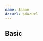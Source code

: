 ```yaml
---
name: $name
docUrl: $docUrl
---
```


<script lang="ts">
	import { get } from 'svelte/store';
	import { scaleBand, scaleTime } from 'd3-scale';
	import { addHours, addMinutes, format, startOfDay } from 'date-fns';
	import { Duration } from 'svelte-ux';
	import { formatNumberAsStyle } from 'svelte-ux/utils/number';
	import { sort } from 'd3-array';

	import Chart, { Svg } from '$lib/components/Chart.svelte';
	import Area from '$lib/components/Area.svelte';
	import AxisX from '$lib/components/AxisX.svelte';
	import AxisY from '$lib/components/AxisY.svelte';
	import Baseline from '$lib/components/Baseline.svelte';
	import ConnectedPoints from '$lib/components/ConnectedPoints.svelte';
	import HighlightLine from '$lib/components/HighlightLine.svelte';
	import HighlightRect from '$lib/components/HighlightRect.svelte';
	import Labels from '$lib/components/Labels.svelte';
	import Points from '$lib/components/Points.svelte';
	import Tooltip from '$lib/components/Tooltip.svelte';
	import TooltipContainer from '$lib/components/TooltipContainer.svelte';
	import TooltipItem from '$lib/components/TooltipItem.svelte';
	import TooltipSeparator from '$lib/components/TooltipSeparator.svelte';

	import Preview from '$lib/docs/Preview.svelte';
	import { createDateSeries, getRandomInteger } from '$lib/utils/genData';

	// const data = createDateSeries({ min: 50, max: 100, value: 'integer' });

	const count = 10;
	const now = startOfDay(new Date());
	let lastStartDate = now;

	const data = Array.from({ length: count }).map((_, i) => {
		const startDate = addMinutes(lastStartDate, getRandomInteger(0, 60));
		const endDate = addMinutes(startDate, getRandomInteger(0, 60));
		lastStartDate = startDate;
		return {
			name: `Item ${i + 1}`,
			startDate,
			endDate
		};
	});

	/*
	data.push({
		name: 'Item 2',
		startDate: addMinutes(now, 30),
		endDate: addMinutes(now, 160),
	})
	*/

	$: yDomain = data.map((x) => x.name).reverse()
	//$: console.log({ data, yDomain })
</script>

## Basic

<Preview>
	<div class="h-[300px] p-4 border rounded">
		<Chart
			{data}
			x={['startDate', 'endDate']}
			xScale={scaleTime()}
			y="name"
			yScale={scaleBand()}
			padding={{ left: 36, bottom: 36 }}
		>
			<Svg>
				<AxisY gridlines={{ style: 'stroke-dasharray: 2' }} />
				<AxisX formatTick={(d) => format(d, 'h:mm aa')} />
				<Baseline y />
				<ConnectedPoints stroke="#000" />
				<Points class="fill-blue-500 stroke-blue-800" />
			</Svg>
			<Tooltip let:data>
				<TooltipContainer header={data.name}>
					<TooltipItem label="start" value={format(data.startDate, 'h:mm:ss')} />
					<TooltipItem label="end" value={format(data.startDate, 'h:mm:ss')} />
					<TooltipSeparator />
					<TooltipItem label="duration" valueAlign="right">
						<Duration start={data.startDate} end={data.endDate} />
					</TooltipItem>
				</TooltipContainer>
				<g slot="highlight">
					<HighlightLine {data} color="var(--color-blue-500)" />
					<HighlightRect {data} color="var(--color-blue-500)" />
				</g>
			</Tooltip>
		</Chart>
	</div>
</Preview>
